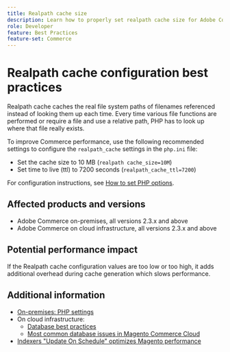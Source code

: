 ```yaml
---
title: Realpath cache size
description: Learn how to properly set realpath cache size for Adobe Commerce. 
role: Developer
feature: Best Practices
feature-set: Commerce
---
```


# Realpath cache configuration best practices

Realpath cache caches the real file system paths of filenames referenced instead of looking them up each time. Every time various file functions are performed or require a file and use a relative path, PHP has to look up where that file really exists.

To improve Commerce performance, use the following recommended settings to configure the `realpath_cache` settings in the `php.ini` file: 

- Set the cache size to 10 MB (`realpath cache_size=10M`)
- Set time to live (ttl) to 7200 seconds (`realpath_cache_ttl=7200`) 

For configuration instructions, see [How to set PHP options](../../../installation/prerequisites/php-settings.md#how-to-set-php-options).

## Affected products and versions

- Adobe Commerce on-premises, all versions 2.3.x and above
- Adobe Commerce on cloud infrastructure, all versions 2.3.x and above

## Potential performance impact

If the Realpath cache configuration values are too low or too high, it adds additional overhead during cache generation which slows performance.

## Additional information

- [On-premises: PHP settings](../../../performance/software.md#php-settings)
- On cloud infrastructure:
  - [Database best practices](database-on-cloud.md)
  - [Most common database issues in Magento Commerce Cloud](../maintenance/resolve-database-performance-issues.md)
- [Indexers "Update On Schedule" optimizes Magento performance](../maintenance/indexer-configuration.md)

